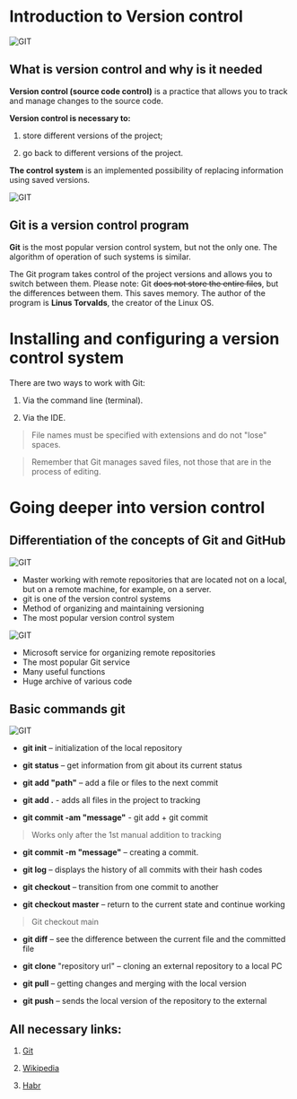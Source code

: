 # Introduction to Version control
![GIT](images/0.jpeg)

## What is version control and why is it needed

__Version control (source code control)__ is a practice that allows you to track and manage changes to the source code.

__Version control is necessary to:__

1. store different versions of the project;

2. go back to different versions of the project.

__The control system__ is an implemented possibility of replacing information using saved versions.

![GIT](images/1.jpg)

## Git is a version control program

__Git__ is the most popular version control system, but not the only one. The algorithm of operation of such systems is similar.

The Git program takes control of the project versions and allows you to switch between them. Please note: Git ~~does not store the entire files~~, but the differences between them. This saves memory. The author of the program is __Linus Torvalds__, the creator of the Linux OS.

# Installing and configuring a version control system

There are two ways to work with Git:

1. Via the command line (terminal).

2. Via the IDE.

> File names must be specified with extensions and do not "lose" spaces. 

> Remember that Git manages saved files, not those that are in the process of editing.

# Going deeper into version control

## Differentiation of the concepts of Git and GitHub

![GIT](images/3.jpg)

* Master working with remote repositories that are located not on a local, but on a remote machine, for example, on a server.
* git is one of the version control systems
* Method of organizing and maintaining versioning
* The most popular version control system

![GIT](images/4.png)

* Microsoft service for organizing remote repositories
* The most popular Git service
* Many useful functions
* Huge archive of various code

## Basic commands git

![GIT](images/2.jpg)

* **git init** – initialization of the local repository

* **git status** – get information from git about its current status

* **git add "path"** – add a file or files to the next commit

* **git add .** - adds all files in the project to tracking

* **git commit -am "message"** - git add + git commit
>Works only after the 1st manual addition to tracking

* **git commit -m "message"** – creating a commit.

* **git log** – displays the history of all commits with their hash codes

* **git checkout** – transition from one commit to another

* **git checkout master** – return to the current state and continue working
>Git checkout main

* **git diff** – see the difference between the current file and the committed file

* **git clone** "repository url" – cloning an external repository to a local PC

* **git pull** – getting changes and merging with the local version

* **git push** – sends the local version of the repository to the external

## All necessary links:

1. [Git](https://git-scm.com)

2. [Wikipedia](https://ru.wikipedia.org/wiki/Git)

3. [Habr](https://habr.com/ru/articles/472600/)





